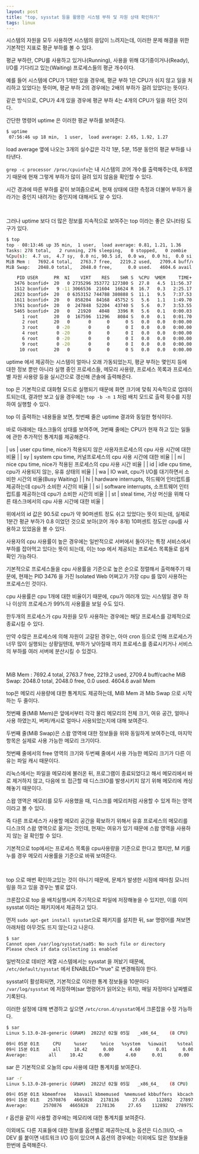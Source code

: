 ```yaml
---
layout: post
title: "top, sysstat 등을 활용한 시스템 부하 및 자원 상태 확인하기"
tags: linux
---
```


시스템의 자원을 모두 사용하면 시스템의 응답이 느려지는데, 이러한 문제 해결을 위한 기본적인 지표로 평균 부하를 볼 수 있다.

평균 부하란, CPU를 사용하고 있거나(Running), 사용을 위해 대기중이거나(Ready), I/O를 기다리고 있는(Waiting) 프로세스들의 평균 개수이다.

예를 들어 시스템에 CPU가 1개만 있을 경우에, 평균 부하 1은 CPU가 쉬지 않고 일을 처리하고 있었다는 뜻이며, 평균 부하 2의 경우에는 2배의 부하가 걸려 있었다는 뜻이다.

같은 방식으로, CPU가 4개 있을 경우에 평균 부하 4는 4개의 CPU가 일을 하던 것이다.

간단한 명령어 uptime 은 이러한 평균 부하를 보여준다.

```bash
$ uptime
 07:56:46 up 18 min,  1 user,  load average: 2.65, 1.92, 1.27
```

load average 옆에 나오는 3개의 실수값은 각각 1분, 5분, 15분 동안의 평균 부하를 나타낸다.

```grep -c processor /proc/cpuinfo```는 내 시스템의 코어 개수를 출력해주는데, 8개였기 때문에 현재 그렇게 부하가 많이 걸려 있지 않음을 확인할 수 있다.

시간 경과에 따른 부하를 같이 보여줌으로써, 현재 상태에 대한 측정과 더불어 부하가 올라가는 중인지 내려가는 중인지에 대해서도 알 수 있다.

<br>

그러나 uptime 보다 더 많은 정보를 지속적으로 보여주는 top 이라는 좋은 모니터링 도구가 있다.

```bash
$ top
top - 08:13:46 up 35 min,  1 user,  load average: 0.81, 1.21, 1.36
Tasks: 278 total,   2 running, 276 sleeping,   0 stopped,   0 zombie
%Cpu(s):  4.7 us,  4.7 sy,  0.0 ni, 90.5 id,  0.0 wa,  0.0 hi,  0.0 si,  0.0 st
MiB Mem :   7692.4 total,   2763.7 free,   2219.2 used,   2709.4 buff/cache
MiB Swap:   2048.0 total,   2048.0 free,      0.0 used.   4604.6 avail Mem 

    PID USER      PR  NI    VIRT    RES    SHR S  %CPU  %MEM     TIME+ COMMAND
   3476 bconfid+  20   0 2735296 353772 127380 S  27.8   4.5  11:56.37 Isolated Web Co
   1512 bconfid+   9 -11 3066536  21604  16624 R  16.7   0.3   2:25.17 pulseaudio
   2823 bconfid+  20   0 6353152 744788 380888 S  11.1   9.5   7:37.53 GeckoMain
   1611 bconfid+  20   0  858204  84168  45752 S   5.6   1.1   1:49.70 Xorg
   3761 bconfid+  20   0  247848  52204  43740 S   5.6   0.7   3:53.55 RDD Process
   5465 bconfid+  20   0   21920   4048   3396 R   5.6   0.1   0:00.03 top
      1 root      20   0  167596  11296   8084 S   0.0   0.1   0:01.70 systemd
      2 root      20   0       0      0      0 S   0.0   0.0   0:00.00 kthreadd
      3 root       0 -20       0      0      0 I   0.0   0.0   0:00.00 rcu_gp
      4 root       0 -20       0      0      0 I   0.0   0.0   0:00.00 rcu_par_gp
      6 root       0 -20       0      0      0 I   0.0   0.0   0:00.00 kworker/0:0H-events_highpri
      9 root       0 -20       0      0      0 I   0.0   0.0   0:00.00 mm_percpu_wq
     10 root      20   0       0      0      0 S   0.0   0.0   0:00.00 rcu_tasks_rude_
```

uptime 에서 제공하는 시스템이 얼마나 오래 가동되었는지, 평균 부하는 몇인지 등에 대한 정보 뿐만 아니라 실행 중인 프로세스들, 메모리 사용량, 프로세스 목록과 프로세스별 자원 사용량 등을 실시간으로 갱신해 콘솔에 출력해준다.

top 은 기본적으로 대화형 모드로 실행되기 때문에 화면 크기에 맞춰 지속적으로 업데이트되는데, 결과만 보고 싶을 경우에는 ```top -b -n 1``` 처럼 배치 모드로 출력 횟수를 지정하여 실행할 수 있다.

top 이 출력하는 내용들을 보면, 첫번째 줄은 uptime 결과와 동일한 형식이다.

바로 아래에는 태스크들의 상태를 보여주며, 3번째 줄에는 CPU가 현재 하고 있는 일들에 관한 추가적인 통계치를 제공해준다.

| us | user cpu time, nice가 적용되지 않은 사용자프로세스의 cpu 사용 시간에 대한 비율 |
| sy | system cpu time, 커널프로세스의 cpu 사용 시간에 대한 비율 |
| ni | nice cpu time, nice가 적용된 프로세스의 cpu 사용 시간 비율 |
| id | idle cpu time, cpu가 사용되지 않는, 유휴 상태의 비율 |
| wa | IO wait, cpu가 I/O를 대기하면서 소비한 시간의 비율(Busy Waiting) |
| hi | hardware interrupts, 하드웨어 인터럽트를 제공하는데 cpu가 소비한 시간의 비율 |
| si | software interrupts, 소프트웨어 인터럽트를 제공하는데 cpu가 소비한 시간의 비율 |
| st | steal time, 가상 머신을 위해 다른 태스크에서의 cpu 사용 시간에 대한 비율 |

위에서의 id 값은 90.5로 cpu가 약 90퍼센트 정도 쉬고 있었다는 뜻이 되는데, 실제로 1분간 평균 부하가 0.8 이었던 것으로 보아(코어 개수 8개) 10퍼센트 정도만 cpu를 사용하고 있었음을 볼 수 있다.

사용자의 cpu 사용률이 높은 경우에는 일반적으로 서버에서 돌아가는 특정 서비스에서 부하를 잡아먹고 있다는 뜻이 되는데, 이는 top 에서 제공되는 프로세스 목록들로 쉽게 확인 가능하다.

기본적으로 프로세스들을 cpu 사용률을 기준으로 높은 순으로 정렬해서 출력해주기 때문에, 현재는 PID 3476 을 가진 Isolated Web 어쩌고가 가장 cpu 를 많이 사용하는 프로세스인 것이다.

cpu 사용률은 cpu 1개에 대한 비율이기 때문에, cpu가 여러개 있는 시스템일 경우 하나 이상의 프로세스가 99%의 사용률을 보일 수도 있다.

한두개의 프로세스가 cpu 자원을 모두 사용하는 경우에는 해당 프로세스를 강제적으로 종료시킬 수 있다.

만약 수많은 프로세스에 의해 자원이 고갈된 경우는, 아마 cron 등으로 인해 프로세스가 너무 많이 실행되는 상황일텐데, 부하가 낮아질때 까지 프로세스를 종료시키거나 서비스의 부하를 여러 서버에 분산시킬 수 있겠다.

<br>

MiB Mem :   7692.4 total,   2763.7 free,   2219.2 used,   2709.4 buff/cache
MiB Swap:   2048.0 total,   2048.0 free,      0.0 used.   4604.6 avail Mem 

top은 메모리 사용량에 대한 통계치도 제공하는데, MiB Mem 과 Mib Swap 으로 시작하는 두 줄이다.

첫번째 줄(MiB Mem)은 앞에서부터 각각 물리 메모리의 전체 크기, 여유 공간, 얼마나 사용 하였는지, 버퍼/캐시로 얼마나 사용되었는지에 대해 보여준다.

두번째 줄(MiB Swap)은 스왑 영역에 대한 정보들을 위와 동일하게 보여주는데, 마지막 항목은 실제로 사용 가능한 메모리 크기이다.

첫번째 줄에서의 free 영역의 크기와 두번째 줄에서 사용 가능한 메모리 크기가 다른 이유는 파일 캐시 때문이다.

리눅스에서는 파일을 메모리에 불러온 뒤, 프로그램이 종료되었다고 해서 메모리에서 바로 제거하지 않고, 다음에 또 접근할 때 디스크IO를 발생시키지 않기 위해 메모리에 캐싱해놓기 때문이다.

스왑 영역은 메모리를 모두 사용했을 때, 디스크를 메모리처럼 사용할 수 있게 하는 영역이라고 볼 수 있다.

즉 다른 프로세스가 사용할 메모리 공간을 확보하기 위해서 유휴 프로세스의 메모리를 디스크의 스왑 영역으로 옮기는 것인데, 현재는 여유가 있기 때문에 스왑 영역을 사용하지 않는 걸 확인할 수 있다.

기본적으로 top에서는 프로세스 목록을 cpu사용량을 기준으로 한다고 했지만, M 키를 누를 경우 메모리 사용률을 기준으로 바꿔 보여준다.

<br>

top 으로 매번 확인하고있는 것이 아니기 때문에, 문제가 발생한 시점에 때마침 모니터링을 하고 있을 경우는 별로 없다.

크론잡으로 top 을 배치실행시켜 주기적으로 파일에 저장해놓을 수 있지만, 이를 이미 sysstat 이라는 패키지에서 제공하고 있다.

먼저 ```sudo apt-get install sysstat```으로 패키지를 설치한 뒤, sar 명령어를 쳐보면 아래처럼 아무것도 뜨지 않는다고 나온다.

```bash
$ sar
Cannot open /var/log/sysstat/sa05: No such file or directory
Please check if data collecting is enabled
```

일반적으로 데비안 계열 시스템에서는 sysstat 을 꺼놨기 때문에, ```/etc/default/sysstat``` 에서 ENABLED="true" 로 변경해줘야 한다.

sysstat이 활성화되면, 기본적으로 이러한 통계 정보들을 10분마다 ```/var/log/sysstat``` 에 저장하며(sar 명령어가 읽어오는 위치), 매일 자정마다 날짜별로 기록된다.

이러한 설정에 대해 변경하고 싶으면 ```/etc/cron.d/sysstat```에서 크론잡을 수정 가능하다.

```bash
$ sar
Linux 5.13.0-28-generic (GRAM) 	2022년 02월 05일 	_x86_64_	(8 CPU)

09시 05분 01초     CPU     %user     %nice   %system   %iowait    %steal     %idle
09시 15분 01초     all     10.42      0.00      4.60      0.01      0.00     84.97
Average:        all     10.42      0.00      4.60      0.01      0.00     84.97
```

sar 은 기본적으로 오늘의 cpu 사용에 대한 통계치를 보여준다.

```bash
sar -r
Linux 5.13.0-28-generic (GRAM) 	2022년 02월 05일 	_x86_64_	(8 CPU)

09시 05분 01초 kbmemfree   kbavail kbmemused  %memused kbbuffers  kbcached  kbcommit   %commit  kbactive   kbinact   kbdirty
09시 15분 01초   2570876   4665828   2178136     27.65    112892   2789752   8576068     85.98    906676   3451652         0
Average:      2570876   4665828   2178136     27.65    112892   2789752   8576068     85.98    906676   3451652         0
```

r 옵션을 같이 사용할 경우에는 메모리에 대한 통계치를 보여준다.

이외에도 다른 지표들에 대한 정보를 옵션별로 제공하는데, b 옵션은 디스크I/O, -n DEV 를 붙이면 네트워크 I/O 등이 있으며 A 옵션의 경우에는 이외에도 많은 정보들을 한번에 출력해준다.
